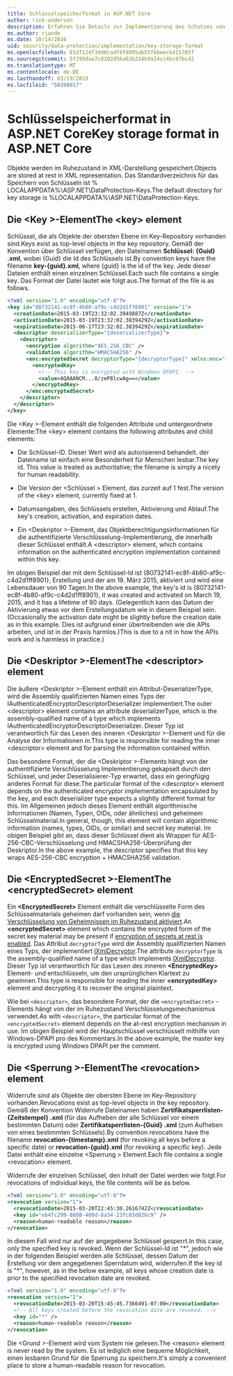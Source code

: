 ```yaml
---
title: Schlüsselspeicherformat in ASP.NET Core
author: rick-anderson
description: Erfahren Sie Details zur Implementierung des Schutzes von Daten ASP.NET Core Schlüsselspeicher Formats aus.
ms.author: riande
ms.date: 10/14/2016
uid: security/data-protection/implementation/key-storage-format
ms.openlocfilehash: 81df124f3dd0cadf8fd895ab55f66eec6415705f
ms.sourcegitcommit: 5f299daa7c8102d56a63b214b9a34cc4bc87bc42
ms.translationtype: MT
ms.contentlocale: de-DE
ms.lasthandoff: 03/19/2019
ms.locfileid: "58208017"
---
```

# <a name="key-storage-format-in-aspnet-core"></a><span data-ttu-id="7be83-103">Schlüsselspeicherformat in ASP.NET Core</span><span class="sxs-lookup"><span data-stu-id="7be83-103">Key storage format in ASP.NET Core</span></span>

<a name="data-protection-implementation-key-storage-format"></a>

<span data-ttu-id="7be83-104">Objekte werden im Ruhezustand in XML-Darstellung gespeichert.</span><span class="sxs-lookup"><span data-stu-id="7be83-104">Objects are stored at rest in XML representation.</span></span> <span data-ttu-id="7be83-105">Das Standardverzeichnis für das Speichern von Schlüsseln ist % LOCALAPPDATA%\ASP.NET\DataProtection-Keys\.</span><span class="sxs-lookup"><span data-stu-id="7be83-105">The default directory for key storage is %LOCALAPPDATA%\ASP.NET\DataProtection-Keys\.</span></span>

## <a name="the-key-element"></a><span data-ttu-id="7be83-106">Die \<Key >-Element</span><span class="sxs-lookup"><span data-stu-id="7be83-106">The \<key> element</span></span>

<span data-ttu-id="7be83-107">Schlüssel, die als Objekte der obersten Ebene im Key-Repository vorhanden sind.</span><span class="sxs-lookup"><span data-stu-id="7be83-107">Keys exist as top-level objects in the key repository.</span></span> <span data-ttu-id="7be83-108">Gemäß der Konvention über Schlüssel verfügen, den Dateinamen **Schlüssel: {Guid} .xml**, wobei {Guid} die Id des Schlüssels ist.</span><span class="sxs-lookup"><span data-stu-id="7be83-108">By convention keys have the filename **key-{guid}.xml**, where {guid} is the id of the key.</span></span> <span data-ttu-id="7be83-109">Jede dieser Dateien enthält einen einzelnen Schlüssel.</span><span class="sxs-lookup"><span data-stu-id="7be83-109">Each such file contains a single key.</span></span> <span data-ttu-id="7be83-110">Das Format der Datei lautet wie folgt aus.</span><span class="sxs-lookup"><span data-stu-id="7be83-110">The format of the file is as follows.</span></span>

```xml
<?xml version="1.0" encoding="utf-8"?>
<key id="80732141-ec8f-4b80-af9c-c4d2d1ff8901" version="1">
  <creationDate>2015-03-19T23:32:02.3949887Z</creationDate>
  <activationDate>2015-03-19T23:32:02.3839429Z</activationDate>
  <expirationDate>2015-06-17T23:32:02.3839429Z</expirationDate>
  <descriptor deserializerType="{deserializerType}">
    <descriptor>
      <encryption algorithm="AES_256_CBC" />
      <validation algorithm="HMACSHA256" />
      <enc:encryptedSecret decryptorType="{decryptorType}" xmlns:enc="...">
        <encryptedKey>
          <!-- This key is encrypted with Windows DPAPI. -->
          <value>AQAAANCM...8/zeP8lcwAg==</value>
        </encryptedKey>
      </enc:encryptedSecret>
    </descriptor>
  </descriptor>
</key>
```

<span data-ttu-id="7be83-111">Die \<Key >-Element enthält die folgenden Attribute und untergeordnete Elemente:</span><span class="sxs-lookup"><span data-stu-id="7be83-111">The \<key> element contains the following attributes and child elements:</span></span>

* <span data-ttu-id="7be83-112">Die Schlüssel-ID. Dieser Wert wird als autorisierend behandelt. der Dateiname ist einfach eine Besonderheit für Menschen lesbar.</span><span class="sxs-lookup"><span data-stu-id="7be83-112">The key id. This value is treated as authoritative; the filename is simply a nicety for human readability.</span></span>

* <span data-ttu-id="7be83-113">Die Version der \<Schlüssel > Element, das zurzeit auf 1 fest.</span><span class="sxs-lookup"><span data-stu-id="7be83-113">The version of the \<key> element, currently fixed at 1.</span></span>

* <span data-ttu-id="7be83-114">Datumsangaben, des Schlüssels erstellen, Aktivierung und Ablauf.</span><span class="sxs-lookup"><span data-stu-id="7be83-114">The key's creation, activation, and expiration dates.</span></span>

* <span data-ttu-id="7be83-115">Ein \<Deskriptor >-Element, das Objektberechtigungsinformationen für die authentifizierte Verschlüsselung-Implementierung, die innerhalb dieser Schlüssel enthält.</span><span class="sxs-lookup"><span data-stu-id="7be83-115">A \<descriptor> element, which contains information on the authenticated encryption implementation contained within this key.</span></span>

<span data-ttu-id="7be83-116">Im obigen Beispiel der mit dem Schlüssel-Id ist {80732141-ec8f-4b80-af9c-c4d2d1ff8901}, Erstellung und der am 19. März 2015, aktiviert und wird eine Lebensdauer von 90 Tagen.</span><span class="sxs-lookup"><span data-stu-id="7be83-116">In the above example, the key's id is {80732141-ec8f-4b80-af9c-c4d2d1ff8901}, it was created and activated on March 19, 2015, and it has a lifetime of 90 days.</span></span> <span data-ttu-id="7be83-117">(Gelegentlich kann das Datum der Aktivierung etwas vor dem Erstellungsdatum wie in diesem Beispiel sein.</span><span class="sxs-lookup"><span data-stu-id="7be83-117">(Occasionally the activation date might be slightly before the creation date as in this example.</span></span> <span data-ttu-id="7be83-118">Dies ist aufgrund einer übertreibenden wie die APIs arbeiten, und ist in der Praxis harmlos.)</span><span class="sxs-lookup"><span data-stu-id="7be83-118">This is due to a nit in how the APIs work and is harmless in practice.)</span></span>

## <a name="the-descriptor-element"></a><span data-ttu-id="7be83-119">Die \<Deskriptor >-Element</span><span class="sxs-lookup"><span data-stu-id="7be83-119">The \<descriptor> element</span></span>

<span data-ttu-id="7be83-120">Die äußere \<Deskriptor >-Element enthält ein Attribut-DeserializerType, wird die Assembly qualifizierten Namen eines Typs der IAuthenticatedEncryptorDescriptorDeserializer implementiert.</span><span class="sxs-lookup"><span data-stu-id="7be83-120">The outer \<descriptor> element contains an attribute deserializerType, which is the assembly-qualified name of a type which implements IAuthenticatedEncryptorDescriptorDeserializer.</span></span> <span data-ttu-id="7be83-121">Dieser Typ ist verantwortlich für das Lesen des inneren \<Deskriptor >-Element und für die Analyse der Informationen in.</span><span class="sxs-lookup"><span data-stu-id="7be83-121">This type is responsible for reading the inner \<descriptor> element and for parsing the information contained within.</span></span>

<span data-ttu-id="7be83-122">Das besondere Format, der die \<Deskriptor >-Elements hängt von der authentifizierte Verschlüsselung Implementierung gekapselt durch den Schlüssel, und jeder Deserialisierer-Typ erwartet, dass ein geringfügig anderes Format für diese.</span><span class="sxs-lookup"><span data-stu-id="7be83-122">The particular format of the \<descriptor> element depends on the authenticated encryptor implementation encapsulated by the key, and each deserializer type expects a slightly different format for this.</span></span> <span data-ttu-id="7be83-123">Im Allgemeinen jedoch dieses Element enthält algorithmische Informationen (Namen, Typen, OIDs, oder ähnliches) und geheimem Schlüsselmaterial.</span><span class="sxs-lookup"><span data-stu-id="7be83-123">In general, though, this element will contain algorithmic information (names, types, OIDs, or similar) and secret key material.</span></span> <span data-ttu-id="7be83-124">Im obigen Beispiel gibt an, dass dieser Schlüssel dient als Wrapper für AES-256-CBC-Verschlüsselung und HMACSHA256-Überprüfung der Deskriptor.</span><span class="sxs-lookup"><span data-stu-id="7be83-124">In the above example, the descriptor specifies that this key wraps AES-256-CBC encryption + HMACSHA256 validation.</span></span>

## <a name="the-encryptedsecret-element"></a><span data-ttu-id="7be83-125">Die \<EncryptedSecret >-Element</span><span class="sxs-lookup"><span data-stu-id="7be83-125">The \<encryptedSecret> element</span></span>

<span data-ttu-id="7be83-126">Ein **&lt;EncryptedSecret&gt;** Element enthält die verschlüsselte Form des Schlüsselmaterials geheimen darf vorhanden sein, wenn [die Verschlüsselung von Geheimnissen im Ruhezustand aktiviert](xref:security/data-protection/implementation/key-encryption-at-rest).</span><span class="sxs-lookup"><span data-stu-id="7be83-126">An **&lt;encryptedSecret&gt;** element which contains the encrypted form of the secret key material may be present if [encryption of secrets at rest is enabled](xref:security/data-protection/implementation/key-encryption-at-rest).</span></span> <span data-ttu-id="7be83-127">Das Attribut `decryptorType` wird die Assembly qualifizierten Namen eines Typs, der implementiert [IXmlDecryptor](/dotnet/api/microsoft.aspnetcore.dataprotection.xmlencryption.ixmldecryptor).</span><span class="sxs-lookup"><span data-stu-id="7be83-127">The attribute `decryptorType` is the assembly-qualified name of a type which implements [IXmlDecryptor](/dotnet/api/microsoft.aspnetcore.dataprotection.xmlencryption.ixmldecryptor).</span></span> <span data-ttu-id="7be83-128">Dieser Typ ist verantwortlich für das Lesen des inneren **&lt;EncryptedKey&gt;** Element- und entschlüsseln, um den ursprünglichen Klartext zu gewinnen.</span><span class="sxs-lookup"><span data-stu-id="7be83-128">This type is responsible for reading the inner **&lt;encryptedKey&gt;** element and decrypting it to recover the original plaintext.</span></span>

<span data-ttu-id="7be83-129">Wie bei `<descriptor>`, das besondere Format, der die `<encryptedSecret>` -Elements hängt von der im Ruhezustand Verschlüsselungsmechanismus verwendet.</span><span class="sxs-lookup"><span data-stu-id="7be83-129">As with `<descriptor>`, the particular format of the `<encryptedSecret>` element depends on the at-rest encryption mechanism in use.</span></span> <span data-ttu-id="7be83-130">Im obigen Beispiel wird der Hauptschlüssel verschlüsselt mithilfe von Windows-DPAPI pro des Kommentars.</span><span class="sxs-lookup"><span data-stu-id="7be83-130">In the above example, the master key is encrypted using Windows DPAPI per the comment.</span></span>

## <a name="the-revocation-element"></a><span data-ttu-id="7be83-131">Die \<Sperrung >-Element</span><span class="sxs-lookup"><span data-stu-id="7be83-131">The \<revocation> element</span></span>

<span data-ttu-id="7be83-132">Widerrufe sind als Objekte der obersten Ebene im Key-Repository vorhanden.</span><span class="sxs-lookup"><span data-stu-id="7be83-132">Revocations exist as top-level objects in the key repository.</span></span> <span data-ttu-id="7be83-133">Gemäß der Konvention Widerrufe Dateinamen haben **Zertifikatsperrlisten-{Zeitstempel} .xml** (für das Aufheben der alle Schlüssel vor einem bestimmten Datum) oder **Zertifikatsperrlisten-{Guid} .xml** (zum Aufheben von eines bestimmten Schlüssels).</span><span class="sxs-lookup"><span data-stu-id="7be83-133">By convention revocations have the filename **revocation-{timestamp}.xml** (for revoking all keys before a specific date) or **revocation-{guid}.xml** (for revoking a specific key).</span></span> <span data-ttu-id="7be83-134">Jede Datei enthält eine einzelne \<Sperrung > Element.</span><span class="sxs-lookup"><span data-stu-id="7be83-134">Each file contains a single \<revocation> element.</span></span>

<span data-ttu-id="7be83-135">Widerrufe der einzelnen Schlüssel, den Inhalt der Datei werden wie folgt.</span><span class="sxs-lookup"><span data-stu-id="7be83-135">For revocations of individual keys, the file contents will be as below.</span></span>

```xml
<?xml version="1.0" encoding="utf-8"?>
<revocation version="1">
  <revocationDate>2015-03-20T22:45:30.2616742Z</revocationDate>
  <key id="eb4fc299-8808-409d-8a34-23fc83d026c9" />
  <reason>human-readable reason</reason>
</revocation>
```

<span data-ttu-id="7be83-136">In diesem Fall wird nur auf der angegebene Schlüssel gesperrt.</span><span class="sxs-lookup"><span data-stu-id="7be83-136">In this case, only the specified key is revoked.</span></span> <span data-ttu-id="7be83-137">Wenn der Schlüssel-Id ist "\*", jedoch wie in der folgenden Beispiel werden alle Schlüssel, dessen Datum der Erstellung vor dem angegebenen Sperrdatum wird, widerrufen.</span><span class="sxs-lookup"><span data-stu-id="7be83-137">If the key id is "\*", however, as in the below example, all keys whose creation date is prior to the specified revocation date are revoked.</span></span>

```xml
<?xml version="1.0" encoding="utf-8"?>
<revocation version="1">
  <revocationDate>2015-03-20T15:45:45.7366491-07:00</revocationDate>
  <!-- All keys created before the revocation date are revoked. -->
  <key id="*" />
  <reason>human-readable reason</reason>
</revocation>
```

<span data-ttu-id="7be83-138">Die \<Grund >-Element wird vom System nie gelesen.</span><span class="sxs-lookup"><span data-stu-id="7be83-138">The \<reason> element is never read by the system.</span></span> <span data-ttu-id="7be83-139">Es ist lediglich eine bequeme Möglichkeit, einen lesbaren Grund für die Sperrung zu speichern.</span><span class="sxs-lookup"><span data-stu-id="7be83-139">It's simply a convenient place to store a human-readable reason for revocation.</span></span>
